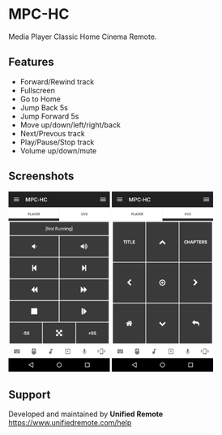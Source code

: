 # MPC-HC
Media Player Classic Home Cinema Remote.

## Features
*  Forward/Rewind track
*  Fullscreen
*  Go to Home
*  Jump Back 5s
*  Jump Forward 5s
*  Move up/down/left/right/back
*  Next/Prevous track
*  Play/Pause/Stop track
*  Volume up/down/mute

## Screenshots
<img src="screen-tab1.png" width="200" />
<img src="screen-tab2.png" width="200" />

## Support
Developed and maintained by **Unified Remote**  
https://www.unifiedremote.com/help